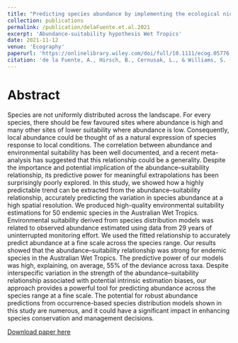 ```yaml
---
title: "Predicting species abundance by implementing the ecological niche theory"
collection: publications
permalink: /publication/delaFuente.et.al.2021
excerpt: 'Abundance-suitability hypothesis Wet Tropics'
date: 2021-11-12
venue: 'Ecography'
paperurl: 'https://onlinelibrary.wiley.com/doi/full/10.1111/ecog.05776'
citation: 'de la Fuente, A., Hirsch, B., Cernusak, L., & Williams, S. (2021). &quot;Predicting species abundance by implementing the ecological niche theory.&quot; <i>Ecography</i>. 44: 1723-1730.'
---
```

# Abstract

Species are not uniformly distributed across the landscape. For every species, there should be few favoured sites where abundance is high and many other sites of lower suitability where abundance is low. Consequently, local abundance could be thought of as a natural expression of species response to local conditions. The correlation between abundance and environmental suitability has been well documented, and a recent meta-analysis has suggested that this relationship could be a generality. Despite the importance and potential implication of the abundance–suitability relationship, its predictive power for meaningful extrapolations has been surprisingly poorly explored. In this study, we showed how a highly predictable trend can be extracted from the abundance–suitability relationship, accurately predicting the variation in species abundance at a high spatial resolution. We produced high-quality environmental suitability estimations for 50 endemic species in the Australian Wet Tropics. Environmental suitability derived from species distribution models was related to observed abundance estimated using data from 29 years of uninterrupted monitoring effort. We used the fitted relationship to accurately predict abundance at a fine scale across the species range. Our results showed that the abundance–suitability relationship was strong for endemic species in the Australian Wet Tropics. The predictive power of our models was high, explaining, on average, 55% of the deviance across taxa. Despite interspecific variation in the strength of the abundance–suitability relationship associated with potential intrinsic estimation biases, our approach provides a powerful tool for predicting abundance across the species range at a fine scale. The potential for robust abundance predictions from occurrence-based species distribution models shown in this study are numerous, and it could have a significant impact in enhancing species conservation and management decisions.

[Download paper here](https://github.com/AlejandroFuentePinero/alejandrofuentepinero.github.io/blob/master/files/delaFuente.et.al.2021.pdf)
